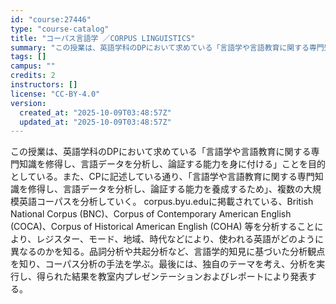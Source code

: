 ```yaml
---
id: "course:27446"
type: "course-catalog"
title: "コーパス言語学 ／CORPUS LINGUISTICS"
summary: "この授業は、英語学科のDPにおいて求めている「言語学や言語教育に関する専門知識を修得し、言語データを分析し、論証する能力を身に付ける」ことを目的としている。また、CPに記述している通り、「言語学や言語教育に関する専門知識を修得し、言語データ…"
tags: []
campus: ""
credits: 2
instructors: []
license: "CC-BY-4.0"
version:
  created_at: "2025-10-09T03:48:57Z"
  updated_at: "2025-10-09T03:48:57Z"
---
```

この授業は、英語学科のDPにおいて求めている「言語学や言語教育に関する専門知識を修得し、言語データを分析し、論証する能力を身に付ける」ことを目的としている。また、CPに記述している通り、「言語学や言語教育に関する専門知識を修得し、言語データを分析し、論証する能力を養成するため」、複数の大規模英語コーパスを分析していく。 corpus.byu.eduに掲載されている、British National Corpus (BNC)、Corpus of Contemporary American English (COCA)、Corpus of Historical American English (COHA) 等を分析することにより、レジスター、モード、地域、時代などにより、使われる英語がどのように異なるのかを知る。品詞分析や共起分析など、言語学的知見に基づいた分析観点を知り、コーパス分析の手法を学ぶ。最後には、独自のテーマを考え、分析を実行し、得られた結果を教室内プレゼンテーションおよびレポートにより発表する。
